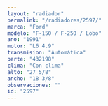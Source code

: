 ```yaml
---
layout: "radiador"
permalink: "/radiadores/2597/"
marca: "Ford"
modelo: "F-150 / F-250 / Lobo"
ano: "1991"
motor: "L6 4.9"
transmision: "Automática"
parte: "432198"
clima: "Con clima"
alto: "27 5/8"
ancho: "18 3/8"
observaciones: ""
id: "2597"
---
```


